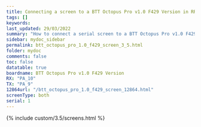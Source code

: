 ```yaml
---
title: Connecting a screen to a BTT Octopus Pro v1.0 F429 Version in RRF 3.5.0 Onwards
tags: []
keywords: 
last_updated: 29/03/2022
summary: "How to connect a serial screen to a BTT Octopus Pro v1.0 F429 Version"
sidebar: mydoc_sidebar
permalink: btt_octopus_pro_1.0_f429_screen_3_5.html
folder: mydoc
comments: false
toc: false
datatable: true
boardname: BTT Octopus Pro v1.0 F429 Version
RX: "PA_10"
TX: "PA_9"
12864url: "/btt_octopus_pro_1.0_f429_screen_12864.html"
screenType: both
serial: 1
---
```


{% include custom/3.5/screens.html %}
